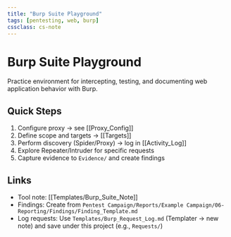 ```yaml
---
title: "Burp Suite Playground"
tags: [pentesting, web, burp]
cssclass: cs-note
---
```


# Burp Suite Playground

Practice environment for intercepting, testing, and documenting web application behavior with Burp.

## Quick Steps
1. Configure proxy → see [[Proxy_Config]]
2. Define scope and targets → [[Targets]]
3. Perform discovery (Spider/Proxy) → log in [[Activity_Log]]
4. Explore Repeater/Intruder for specific requests
5. Capture evidence to `Evidence/` and create findings

## Links
- Tool note: [[Templates/Burp_Suite_Note]]
- Findings: Create from `Pentest Campaign/Reports/Example Campaign/06-Reporting/Findings/Finding_Template.md`
 - Log requests: Use `Templates/Burp_Request_Log.md` (Templater → new note) and save under this project (e.g., `Requests/`)
